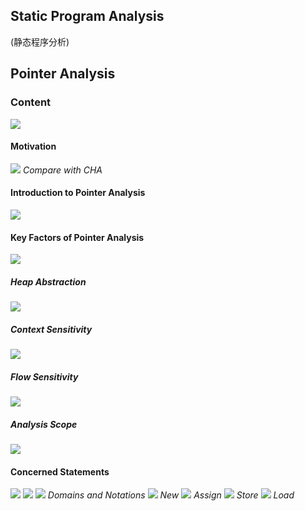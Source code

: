 ## Static Program Analysis
(静态程序分析)
## Pointer Analysis
### Content
![](1.png)
#### Motivation
![](2.png)
*Compare with CHA*
#### Introduction to Pointer Analysis
![](3.png)
#### Key Factors of Pointer Analysis
![](4.png)
##### Heap Abstraction
![](8.png)
##### Context Sensitivity
![](5.png)
##### Flow Sensitivity
![](6.png)
##### Analysis Scope
![](7.png)
#### Concerned Statements
![](10.png)
![](9.png)
![](11.png)
*Domains and Notations*
![](12.png)
*New*
![](13.png)
*Assign*
![](14.png)
*Store*
![](15.png)
*Load*